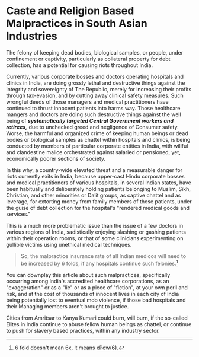 # Caste and Religion Based Malpractices in South Asian Industries

The felony of keeping dead bodies, biological samples, or people, under confinement or captivity, particularly as collateral property for debt collection, has a potential for causing riots throughout India. 

Currently, various corporate bosses and doctors operating hospitals and clinics in India, are doing grossly lethal and destructive things against the integrity and sovereignty of The Republic, merely for increasing their profits through tax-evasion, and by cutting away clinical safety measures. Such wrongful deeds of those managers and medical practitioners have continued to thrust innocent patients into harms way. Those healthcare mangers and doctors are doing such destructive things against the well being of ***systematically targeted Central Government workers and retirees,*** due to unchecked greed and negligence of Consumer safety. Worse, the harmful and organized crime of keeping human beings or dead bodies or biological samples as chattel within hospitals and clinics, is being conducted by members of particular corporate entities in India, with willful and clandestine malice orchestrated against salaried or pensioned, yet, economically poorer sections of society.  

In this why, a country-wide elevated threat and a measurable danger for riots currently exits in India, because upper-cast Hindu corporate bosses and medical practitioners of various hospitals, in several Indian states, have been habitually and deliberately holding patients belonging to Muslim, Sikh, Christian, and other minorities or Dalit groups, as captive chattel and as leverage, for extorting money from family members of those patients, under the guise of debt collection for the hospital's "rendered medical goods and services."

This is a much more problematic issue than the issue of a few doctors in various regions of India, sadistically enjoying slashing or gashing patients within their operation rooms, or that of some clinicians experimenting on gullible victims using unethical medical techniques. 

>So, the malpractice insurance rate of all Indian medicos will need to be increased by 6 folds, if any hospitals continue such felonies.[^1]

You can downplay this article about such malpractices, specifically occurring among India's accredited healthcare corporations, as an "exaggeration" or as a "lie" or as a piece of "fiction", at your own peril and risk, and at the cost of thousands of innocent lives in each city of India being potentially lost to eventual mob violence, if those bad hospitals and their Managing members aren't brought to justice. 

Cities from Amritsar to Kanya Kumari could burn, will burn, if the so-called Elites in India continue to abuse fellow human beings as chattel, or continue to push for slavery based practices, within any industry sector. 

[^1]: 6 fold doesn't mean 6x, it means [xPow(6)](https://en.wikipedia.org/wiki/Rate_making).